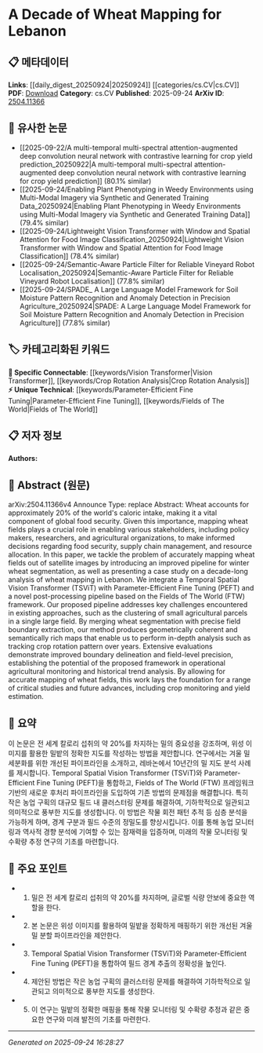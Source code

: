 <!-- KEYWORD_LINKING_METADATA:
{
  "processed_timestamp": "2025-09-24T16:28:27.706319",
  "vocabulary_version": "1.0",
  "selected_keywords": [
    "Vision Transformer",
    "Parameter-Efficient Fine Tuning",
    "Fields of The World",
    "Crop Rotation Analysis"
  ],
  "rejected_keywords": [],
  "similarity_scores": {
    "Vision Transformer": 0.82,
    "Parameter-Efficient Fine Tuning": 0.78,
    "Fields of The World": 0.75,
    "Crop Rotation Analysis": 0.8
  },
  "extraction_method": "AI_prompt_based",
  "budget_applied": true,
  "candidates_json": {
    "candidates": [
      {
        "surface": "Temporal Spatial Vision Transformer",
        "canonical": "Vision Transformer",
        "aliases": [
          "TSViT"
        ],
        "category": "specific_connectable",
        "rationale": "Connects to advancements in transformer-based models for computer vision tasks.",
        "novelty_score": 0.65,
        "connectivity_score": 0.85,
        "specificity_score": 0.78,
        "link_intent_score": 0.82
      },
      {
        "surface": "Parameter-Efficient Fine Tuning",
        "canonical": "Parameter-Efficient Fine Tuning",
        "aliases": [
          "PEFT"
        ],
        "category": "unique_technical",
        "rationale": "Represents a novel approach in model optimization, enhancing connectivity to fine-tuning techniques.",
        "novelty_score": 0.72,
        "connectivity_score": 0.68,
        "specificity_score": 0.8,
        "link_intent_score": 0.78
      },
      {
        "surface": "Fields of The World framework",
        "canonical": "Fields of The World",
        "aliases": [
          "FTW framework"
        ],
        "category": "unique_technical",
        "rationale": "A specific framework that supports the paper’s methodology, enhancing connectivity to agricultural mapping studies.",
        "novelty_score": 0.7,
        "connectivity_score": 0.7,
        "specificity_score": 0.82,
        "link_intent_score": 0.75
      },
      {
        "surface": "crop rotation pattern",
        "canonical": "Crop Rotation Analysis",
        "aliases": [
          "crop rotation"
        ],
        "category": "specific_connectable",
        "rationale": "Links to agricultural practices and their analysis, relevant for historical trend studies.",
        "novelty_score": 0.6,
        "connectivity_score": 0.78,
        "specificity_score": 0.76,
        "link_intent_score": 0.8
      }
    ],
    "ban_list_suggestions": [
      "wheat mapping",
      "food security",
      "satellite images"
    ]
  },
  "decisions": [
    {
      "candidate_surface": "Temporal Spatial Vision Transformer",
      "resolved_canonical": "Vision Transformer",
      "decision": "linked",
      "scores": {
        "novelty": 0.65,
        "connectivity": 0.85,
        "specificity": 0.78,
        "link_intent": 0.82
      }
    },
    {
      "candidate_surface": "Parameter-Efficient Fine Tuning",
      "resolved_canonical": "Parameter-Efficient Fine Tuning",
      "decision": "linked",
      "scores": {
        "novelty": 0.72,
        "connectivity": 0.68,
        "specificity": 0.8,
        "link_intent": 0.78
      }
    },
    {
      "candidate_surface": "Fields of The World framework",
      "resolved_canonical": "Fields of The World",
      "decision": "linked",
      "scores": {
        "novelty": 0.7,
        "connectivity": 0.7,
        "specificity": 0.82,
        "link_intent": 0.75
      }
    },
    {
      "candidate_surface": "crop rotation pattern",
      "resolved_canonical": "Crop Rotation Analysis",
      "decision": "linked",
      "scores": {
        "novelty": 0.6,
        "connectivity": 0.78,
        "specificity": 0.76,
        "link_intent": 0.8
      }
    }
  ]
}
-->

# A Decade of Wheat Mapping for Lebanon

## 📋 메타데이터

**Links**: [[daily_digest_20250924|20250924]] [[categories/cs.CV|cs.CV]]
**PDF**: [Download](https://arxiv.org/pdf/2504.11366.pdf)
**Category**: cs.CV
**Published**: 2025-09-24
**ArXiv ID**: [2504.11366](https://arxiv.org/abs/2504.11366)

## 🔗 유사한 논문
- [[2025-09-22/A multi-temporal multi-spectral attention-augmented deep convolution neural network with contrastive learning for crop yield prediction_20250922|A multi-temporal multi-spectral attention-augmented deep convolution neural network with contrastive learning for crop yield prediction]] (80.1% similar)
- [[2025-09-24/Enabling Plant Phenotyping in Weedy Environments using Multi-Modal Imagery via Synthetic and Generated Training Data_20250924|Enabling Plant Phenotyping in Weedy Environments using Multi-Modal Imagery via Synthetic and Generated Training Data]] (79.4% similar)
- [[2025-09-24/Lightweight Vision Transformer with Window and Spatial Attention for Food Image Classification_20250924|Lightweight Vision Transformer with Window and Spatial Attention for Food Image Classification]] (78.4% similar)
- [[2025-09-24/Semantic-Aware Particle Filter for Reliable Vineyard Robot Localisation_20250924|Semantic-Aware Particle Filter for Reliable Vineyard Robot Localisation]] (77.8% similar)
- [[2025-09-24/SPADE_ A Large Language Model Framework for Soil Moisture Pattern Recognition and Anomaly Detection in Precision Agriculture_20250924|SPADE: A Large Language Model Framework for Soil Moisture Pattern Recognition and Anomaly Detection in Precision Agriculture]] (77.8% similar)

## 🏷️ 카테고리화된 키워드
**🔗 Specific Connectable**: [[keywords/Vision Transformer|Vision Transformer]], [[keywords/Crop Rotation Analysis|Crop Rotation Analysis]]
**⚡ Unique Technical**: [[keywords/Parameter-Efficient Fine Tuning|Parameter-Efficient Fine Tuning]], [[keywords/Fields of The World|Fields of The World]]

## 📋 저자 정보

**Authors:** 

## 📄 Abstract (원문)

arXiv:2504.11366v4 Announce Type: replace 
Abstract: Wheat accounts for approximately 20% of the world's caloric intake, making it a vital component of global food security. Given this importance, mapping wheat fields plays a crucial role in enabling various stakeholders, including policy makers, researchers, and agricultural organizations, to make informed decisions regarding food security, supply chain management, and resource allocation. In this paper, we tackle the problem of accurately mapping wheat fields out of satellite images by introducing an improved pipeline for winter wheat segmentation, as well as presenting a case study on a decade-long analysis of wheat mapping in Lebanon. We integrate a Temporal Spatial Vision Transformer (TSViT) with Parameter-Efficient Fine Tuning (PEFT) and a novel post-processing pipeline based on the Fields of The World (FTW) framework. Our proposed pipeline addresses key challenges encountered in existing approaches, such as the clustering of small agricultural parcels in a single large field. By merging wheat segmentation with precise field boundary extraction, our method produces geometrically coherent and semantically rich maps that enable us to perform in-depth analysis such as tracking crop rotation pattern over years. Extensive evaluations demonstrate improved boundary delineation and field-level precision, establishing the potential of the proposed framework in operational agricultural monitoring and historical trend analysis. By allowing for accurate mapping of wheat fields, this work lays the foundation for a range of critical studies and future advances, including crop monitoring and yield estimation.

## 📝 요약

이 논문은 전 세계 칼로리 섭취의 약 20%를 차지하는 밀의 중요성을 강조하며, 위성 이미지를 활용한 밀밭의 정확한 지도를 작성하는 방법을 제안합니다. 연구에서는 겨울 밀 세분화를 위한 개선된 파이프라인을 소개하고, 레바논에서 10년간의 밀 지도 분석 사례를 제시합니다. Temporal Spatial Vision Transformer (TSViT)와 Parameter-Efficient Fine Tuning (PEFT)을 통합하고, Fields of The World (FTW) 프레임워크 기반의 새로운 후처리 파이프라인을 도입하여 기존 방법의 문제점을 해결합니다. 특히 작은 농업 구획의 대규모 필드 내 클러스터링 문제를 해결하여, 기하학적으로 일관되고 의미적으로 풍부한 지도를 생성합니다. 이 방법은 작물 회전 패턴 추적 등 심층 분석을 가능하게 하며, 경계 구분과 필드 수준의 정밀도를 향상시킵니다. 이를 통해 농업 모니터링과 역사적 경향 분석에 기여할 수 있는 잠재력을 입증하며, 미래의 작물 모니터링 및 수확량 추정 연구의 기초를 마련합니다.

## 🎯 주요 포인트

- 1. 밀은 전 세계 칼로리 섭취의 약 20%를 차지하며, 글로벌 식량 안보에 중요한 역할을 한다.
- 2. 본 논문은 위성 이미지를 활용하여 밀밭을 정확하게 매핑하기 위한 개선된 겨울 밀 분할 파이프라인을 제안한다.
- 3. Temporal Spatial Vision Transformer (TSViT)와 Parameter-Efficient Fine Tuning (PEFT)을 통합하여 필드 경계 추출의 정확성을 높인다.
- 4. 제안된 방법은 작은 농업 구획의 클러스터링 문제를 해결하여 기하학적으로 일관되고 의미적으로 풍부한 지도를 생성한다.
- 5. 이 연구는 밀밭의 정확한 매핑을 통해 작물 모니터링 및 수확량 추정과 같은 중요한 연구와 미래 발전의 기초를 마련한다.


---

*Generated on 2025-09-24 16:28:27*